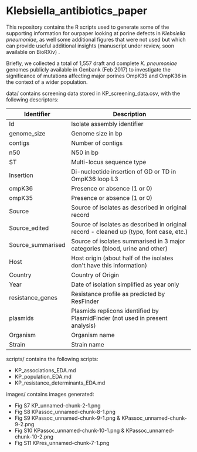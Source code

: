 # Klebsiella_antibiotics_paper

This repository contains the R scripts used to generate some of the supporting information for ourpaper looking at porine defects in *Klebsiella pneumoniae*, as well some additional figures that were not used but which can provide useful additional insights (manuscript under review, soon available on BioRXiv) .

Briefly, we collected a total of 1,557 draft and complete *K. pneumoniae* genomes publicly available in Genbank (Feb 2017) to investigate the significance of mutations affecting major porines OmpK35 and OmpK36 in the context of a wider population. 

data/ contains screening data stored in KP_screening_data.csv, with the following descriptors:

| Identifier        | Description                                                                               |  
|-------------------|-------------------------------------------------------------------------------------------| 
| Id                | Isolate assembly identifier                                                               | 
| genome_size       | Genome size in bp                                                                         | 
| contigs           | Number of contigs                                                                         | 
| n50               | N50 in bp                                                                                 | 
| ST                | Multi-locus sequence type                                                                 | 
| Insertion         | Di-nucleotide insertion of GD or TD in OmpK36 loop L3                                     | 
| ompK36            | Presence or absence (1 or 0)                                                              | 
| ompK35            | Presence or absence (1 or 0)                                                              | 
| Source            | Source of isolates as described in original record                                        | 
| Source_edited     | Source of isolates as described in original record - cleaned up (typo, font case, etc.)   | 
| Source_summarised | Source of isolates summarised in 3 major categories (blood, urine and other)              | 
| Host              | Host origin (about half of the isolates don't have this information)                      | 
| Country           | Country of Origin                                                                         | 
| Year              | Date of isolation simplified as year only                                                 | 
| resistance_genes  | Resistance profile as predicted by ResFinder                                              | 
| plasmids          | Plasmids replicons identified by PlasmidFinder (not used in present analysis)             | 
| Organism          | Organism name                                                                             | 
| Strain            | Strain name                                                                               | 

scripts/ contains the following scripts:

* KP_associations_EDA.md
* KP_population_EDA.md
* KP_resistance_determinants_EDA.md

images/ contains images generated:

* Fig S7 KP_unnamed-chunk-2-1.png
* Fig S8 KPassoc_unnamed-chunk-8-1.png
* Fig S9 KPassoc_unnamed-chunk-9-1.png & KPassoc_unnamed-chunk-9-2.png
* Fig S10 KPassoc_unnamed-chunk-10-1.png & KPassoc_unnamed-chunk-10-2.png
* Fig S11 KPres_unnamed-chunk-7-1.png